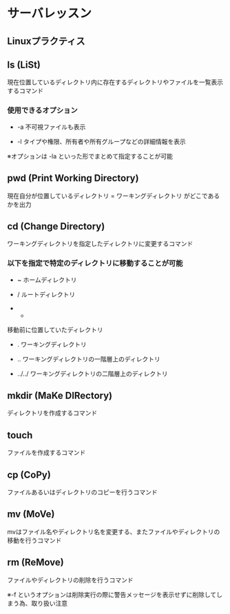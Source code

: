 # サーバレッスン
Linuxプラクティス
----------------

## ls (LiSt)
現在位置しているディレクトリ内に存在するディレクトリやファイルを一覧表示するコマンド

### 使用できるオプション
- -a
不可視ファイルも表示

- -l
タイプや権限、所有者や所有グループなどの詳細情報を表示

※オプションは -la といった形でまとめて指定することが可能


## pwd (Print Working Directory)
現在自分が位置しているディレクトリ = ワーキングディレクトリ がどこであるかを出力


## cd (Change Directory)
ワーキングディレクトリを指定したディレクトリに変更するコマンド

### 以下を指定で特定のディレクトリに移動することが可能
- ~
ホームディレクトリ

- /
ルートディレクトリ

- -
移動前に位置していたディレクトリ

- .
ワーキングディレクトリ

- ..
ワーキングディレクトリの一階層上のディレクトリ

- ../../
ワーキングディレクトリの二階層上のディレクトリ


## mkdir (MaKe DIRectory)
ディレクトリを作成するコマンド


## touch
ファイルを作成するコマンド


## cp (CoPy)
ファイルあるいはディレクトリのコピーを行うコマンド


## mv (MoVe)
mvはファイル名やディレクトリ名を変更する、またファイルやディレクトリの移動を行うコマンド


## rm (ReMove)
ファイルやディレクトリの削除を行うコマンド

※-f というオプションは削除実行の際に警告メッセージを表示せずに削除してしまう為、取り扱い注意